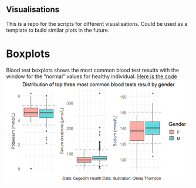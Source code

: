 ## Visualisations
 
This is a repo for the scripts for different visualisations. Could be used as a template to build similar plots in the future.

# Boxplots

Blood test boxplots shows the most common blood test results with the window for the “normal” values for healthy individual.
[ Here is the code ](Boxplots/Boxplots_published.R)
![Boxplots](Boxplots/Q6Plot.png)
